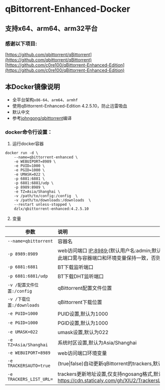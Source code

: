 # qBittorrent-Enhanced-Docker

## 支持x64、arm64、arm32平台


### 感谢以下项目:
[https://github.com/qbittorrent/qBittorrent](https://github.com/qbittorrent/qBittorrent)   
[https://github.com/c0re100/qBittorrent-Enhanced-Edition](https://github.com/c0re100/qBittorrent-Enhanced-Edition)


## 本Docker镜像说明
- 全平台架构`x86-64`、`arm64`、`armhf`
- 使用qBittorrent-Enhanced-Edition 4.2.5.10，防止迅雷吸血
- 默认中文
- 参考[johngong/qbittorrent](https://hub.docker.com/r/johngong/qbittorrent)编译

### docker命令行设置：

1. 运行docker容器
```
docker run -d \
    --name=qbittorrent-enhanced \
    -e WEBUIPORT=8989 \
    -e PUID=1000 \
    -e PGID=1000 \
    -e UMASK=022 \
    -p 6881:6881 \
    -p 6881:6881/udp \
    -p 8989:8989 \
    -e TZ=Asia/Shanghai \
    -v /path/to/config:/config  \
    -v /path/to/downloads:/downloads  \
    --restart unless-stopped \
    dzlx/qbittorrent-enhanced:4.2.5.10
```

2. 变量

|参数|说明|
|-|:-|
| `--name=qbittorrent` |容器名|
| `-p 8989:8989` |web访问端口 [IP:8989](IP:8989);(默认用户名:admin;默认密码:adminadmin);</br>此端口需与容器端口和环境变量保持一致，否则无法访问|
| `-p 6881:6881` |BT下载监听端口|
| `-p 6881:6881/udp` |BT下载DHT监听端口
| `-v /配置文件位置:/config` |qBittorrent配置文件位置|
| `-v /下载位置:/downloads` |qBittorrent下载位置|
| `-e PUID=1000` |PUID设置,默认为1000|
| `-e PGID=1000` |PGID设置,默认为1000|
| `-e UMASK=022` |umask设置,默认为022|
| `-e TZ=Asia/Shanghai` |系统时区设置,默认为Asia/Shanghai|
| `-e WEBUIPORT=8989` |web访问端口环境变量|
| `-e TRACKERSAUTO=true` |(true\|false)自动更新qBittorrent的trackers,默认开启|
| `-e TRACKERS_LIST_URL=` |trackers更新地址设置,仅支持ngosang格式,默认为 </br>https://cdn.staticaly.com/gh/XIU2/TrackersListCollection/master/best.txt |

